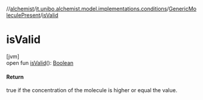 //[alchemist](../../../index.md)/[it.unibo.alchemist.model.implementations.conditions](../index.md)/[GenericMoleculePresent](index.md)/[isValid](is-valid.md)

# isValid

[jvm]\
open fun [isValid](is-valid.md)(): [Boolean](https://kotlinlang.org/api/latest/jvm/stdlib/kotlin/-boolean/index.html)

#### Return

true if the concentration of the molecule is higher or equal the value.
